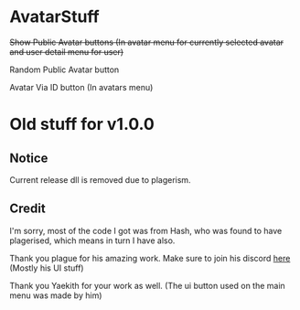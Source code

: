 # AvatarStuff
 
~~Show Public Avatar buttons (In avatar menu for currently selected avatar and user detail menu for user)~~

Random Public Avatar button

Avatar Via ID button (In avatars menu)

# Old stuff for v1.0.0

## Notice

Current release dll is removed due to plagerism.

## Credit

I'm sorry, most of the code I got was from Hash, who was found to have plagerised, which means in turn I have also.

Thank you plague for his amazing work. Make sure to join his discord [here](http://discord.me/Poppy)
(Mostly his UI stuff)

Thank you Yaekith for your work as well.
(The ui button used on the main menu was made by him)
